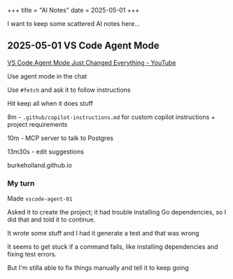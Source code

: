 +++
title = "AI Notes"
date = 2025-05-01
+++

I want to keep some scattered AI notes here...

## 2025-05-01 VS Code Agent Mode

[VS Code Agent Mode Just Changed Everything - YouTube](https://www.youtube.com/watch?v=dutyOc_cAEU)

Use agent mode in the chat

Use `#fetch` and ask it to follow instructions

Hit keep all when it does stuff

8m - `.github/copilot-instructions.md` for custom copilot instructions  + project requirements

10m - MCP server to talk to Postgres

13m30s - edit suggestions

burkeholland.github.io

### My turn

Made `vscode-agent-01`

Asked it to create the project; it had trouble installing Go dependencies, so I did that and told it to continue.

It wrote some stuff and I had it generate a test and that was wrong

It seems to get stuck if a command fails, like installing dependencies and fixing test errors.

But I'm stilla able to fix things manually and tell it to keep going

